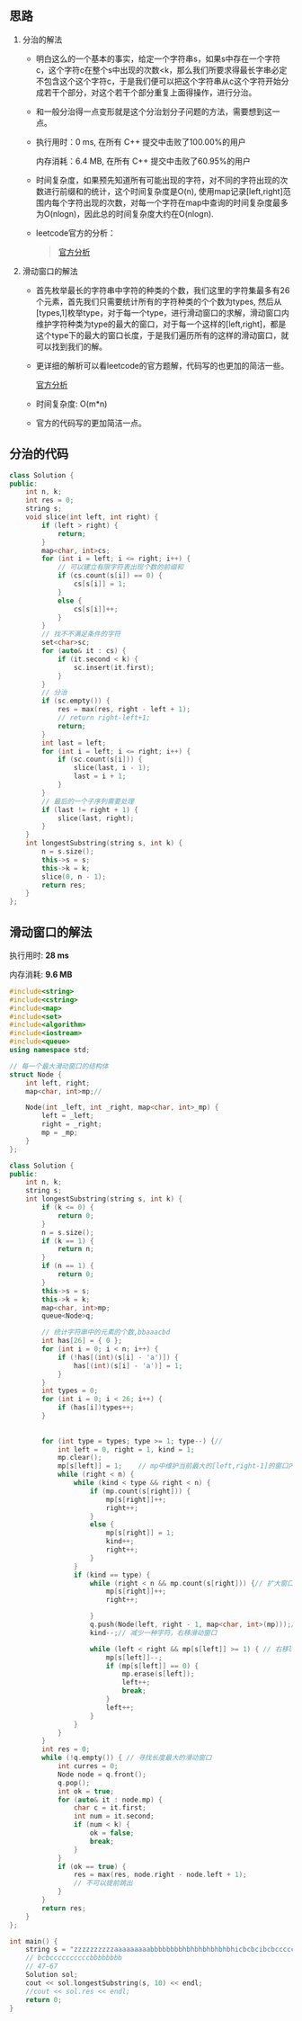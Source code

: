 ## 思路

1. 分治的解法

    * 明白这么的一个基本的事实，给定一个字符串s，如果s中存在一个字符c，这个字符c在整个s中出现的次数<k，那么我们所要求得最长字串必定不包含这个这个字符c，于是我们便可以把这个字符串从c这个字符开始分成若干个部分，对这个若干个部分重复上面得操作，进行分治。

    * 和一般分治得一点变形就是这个分治划分子问题的方法，需要想到这一点。

    * 执行用时：0 ms, 在所有 C++ 提交中击败了100.00%的用户

        内存消耗：6.4 MB, 在所有 C++ 提交中击败了60.95%的用户

    * 时间复杂度，如果预先知道所有可能出现的字符，对不同的字符出现的次数进行前缀和的统计，这个时间复杂度是O(n), 使用map记录\[left,right\]范围内每个字符出现的次数，对每一个字符在map中查询的时间复杂度最多为O(nlogn)，因此总的时间复杂度大约在O(nlogn).

    * leetcode官方的分析：

        > [官方分析](https://leetcode-cn.com/problems/longest-substring-with-at-least-k-repeating-characters/solution/zhi-shao-you-kge-zhong-fu-zi-fu-de-zui-c-o6ww/)

2. 滑动窗口的解法

    * 首先枚举最长的字符串中字符的种类的个数，我们这里的字符集最多有26个元素，首先我们只需要统计所有的字符种类的个个数为types, 然后从\[types,1\]枚举type，对于每一个type，进行滑动窗口的求解，滑动窗口内维护字符种类为type的最大的窗口，对于每一个这样的\[left,right\]，都是这个type下的最大的窗口长度，于是我们遍历所有的这样的滑动窗口，就可以找到我们的解。

    * 更详细的解析可以看leetcode的官方题解，代码写的也更加的简洁一些。

        [官方分析](https://leetcode-cn.com/problems/longest-substring-with-at-least-k-repeating-characters/solution/zhi-shao-you-kge-zhong-fu-zi-fu-de-zui-c-o6ww/)

    * 时间复杂度: O(m\*n)
    * 官方的代码写的更加简洁一点。

## 分治的代码

```cpp
class Solution {
public:
    int n, k;
    int res = 0;
    string s;
    void slice(int left, int right) {
        if (left > right) {
            return;
        }
        map<char, int>cs;
        for (int i = left; i <= right; i++) {
            // 可以建立有限字符表出现个数的前缀和
            if (cs.count(s[i]) == 0) {
                cs[s[i]] = 1;
            }
            else {
                cs[s[i]]++;
            }
        }
        // 找不不满足条件的字符
        set<char>sc;
        for (auto& it : cs) {
            if (it.second < k) {
                sc.insert(it.first);
            }
        }
        // 分治
        if (sc.empty()) {
            res = max(res, right - left + 1);
            // return right-left+1;
            return;
        }
        int last = left;
        for (int i = left; i <= right; i++) {
            if (sc.count(s[i])) {
                slice(last, i - 1);
                last = i + 1;
            }
        }
        // 最后的一个子序列需要处理
        if (last != right + 1) {
            slice(last, right);
        }
    }
    int longestSubstring(string s, int k) {
        n = s.size();
        this->s = s;
        this->k = k;
        slice(0, n - 1);
        return res;
    }
};
```

## 滑动窗口的解法

执行用时: **28 ms**

内存消耗: **9.6 MB**

```cpp
#include<string>
#include<cstring>
#include<map>
#include<set>
#include<algorithm>
#include<iostream>
#include<queue>
using namespace std;

// 每一个最大滑动窗口的结构体
struct Node {
	int left, right;
	map<char, int>mp;// 

	Node(int _left, int _right, map<char, int>_mp) {
		left = _left;
		right = _right;
		mp = _mp;
	}
};

class Solution {
public:
	int n, k;
	string s;
	int longestSubstring(string s, int k) {
		if (k <= 0) {
			return 0;
		}
		n = s.size();
		if (k == 1) {
			return n;
		}
		if (n == 1) {
			return 0;
		}
		this->s = s;
		this->k = k;
		map<char, int>mp;
		queue<Node>q;

		// 统计字符串中的元素的个数,bbaaacbd
		int has[26] = { 0 };
		for (int i = 0; i < n; i++) {
			if (!has[(int)(s[i] - 'a')]) {
				has[(int)(s[i] - 'a')] = 1;
			}
		}
		int types = 0;
		for (int i = 0; i < 26; i++) {
			if (has[i])types++;
		}
        
        
		for (int type = types; type >= 1; type--) {//
			int left = 0, right = 1, kind = 1;
			mp.clear();
			mp[s[left]] = 1;	// mp中维护当前最大的[left,right-1]的窗口内每一个字符的个数
			while (right < n) {
				while (kind < type && right < n) {
					if (mp.count(s[right])) {
						mp[s[right]]++;
						right++;
					}
					else {
						mp[s[right]] = 1;
						kind++;
						right++;
					}
				}
				if (kind == type) {
					while (right < n && mp.count(s[right])) {// 扩大窗口
						mp[s[right]]++;
						right++;

					}
					q.push(Node(left, right - 1, map<char, int>(mp)));// 插入节点
					kind--;// 减少一种字符，右移滑动窗口

					while (left < right && mp[s[left]] >= 1) { // 右移left
						mp[s[left]]--;
						if (mp[s[left]] == 0) {
							mp.erase(s[left]);
							left++;
							break;
						}
						left++;
					}
				}
			}
		}
		int res = 0;
		while (!q.empty()) { // 寻找长度最大的滑动窗口
			int curres = 0;
			Node node = q.front();
			q.pop();
			int ok = true;
			for (auto& it : node.mp) {
				char c = it.first;
				int num = it.second;
				if (num < k) {
					ok = false;
					break;
				}
			}
			if (ok == true) {
				res = max(res, node.right - node.left + 1);
                // 不可以提前跳出
			}
		}
		return res;
	}
};

int main() {
	string s = "zzzzzzzzzzaaaaaaaaabbbbbbbbhbhbhbhbhbhbhicbcbcibcbccccccccccbbbbbbbbaaaaaaaaafffaahhhhhiaahiiiiiiiiifeeeeeeeeee";
	// bcbccccccccccbbbbbbbb
	// 47-67
	Solution sol;
	cout << sol.longestSubstring(s, 10) << endl;
	//cout << sol.res << endl;
	return 0;
}
```

